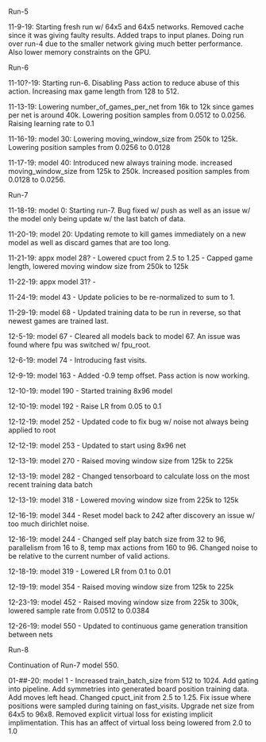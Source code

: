 Run-5

11-9-19: Starting fresh run w/ 64x5 and 64x5 networks. Removed cache since it was giving faulty results. Added traps to input planes. Doing run over run-4 due to the smaller network giving much better performance. Also lower memory constraints on the GPU.

Run-6

11-10?-19: Starting run-6. Disabling Pass action to reduce abuse of this action. Increasing max game length from 128 to 512. 

11-13-19: Lowering number_of_games_per_net from 16k to 12k since games per net is around 40k. Lowering position samples from 0.0512 to 0.0256. Raising learning rate to 0.1

11-16-19: model 30: Lowering moving_window_size from 250k to 125k. Lowering position samples from 0.0256 to 0.0128

11-17-19: model 40: Introduced new always training mode. increased moving_window_size from 125k to 250k. Increased position samples from 0.0128 to 0.0256.

Run-7

11-18-19: model 0: Starting run-7. Bug fixed w/ push as well as an issue w/ the model only being update w/ the last batch of data.

11-20-19: model 20: Updating remote to kill games immediately on a new model as well as discard games that are too long.

11-21-19: appx model 28? - Lowered cpuct from 2.5 to 1.25 - Capped game length, lowered moving window size from 250k to 125k

11-22-19: appx model 31? -

11-24-19: model 43 - Update policies to be re-normalized to sum to 1.

11-29-19: model 68 - Updated training data to be run in reverse, so that newest games are trained last.

12-5-19: model 67 - Cleared all models back to model 67. An issue was found where fpu was switched w/ fpu_root.

12-6-19: model 74 - Introducing fast visits.

12-9-19: model 163 - Added -0.9 temp offset. Pass action is now working.

12-10-19: model 190 - Started training 8x96 model

12-10-19: model 192 - Raise LR from 0.05 to 0.1

12-12-19: model 252 - Updated code to fix bug w/ noise not always being applied to root

12-12-19: model 253 - Updated to start using 8x96 net

12-13-19: model 270 - Raised moving window size from 125k to 225k

12-13-19: model 282 - Changed tensorboard to calculate loss on the most recent training data batch

12-13-19: model 318 - Lowered moving window size from 225k to 125k

12-16-19: model 344 - Reset model back to 242 after discovery an issue w/ too much dirichlet noise.

12-16-19: model 244 - Changed self play batch size from 32 to 96, parallelism from 16 to 8, temp max actions from 160 to 96. Changed noise to be relative to the current number of valid actions.

12-18-19: model 319 - Lowered LR from 0.1 to 0.01

12-19-19: model 354 - Raised moving window size from 125k to 225k

12-23-19: model 452 - Raised moving window size from 225k to 300k, lowered sample rate from 0.0512 to 0.0384

12-26-19: model 550 - Updated to continuous game generation transition between nets

Run-8

Continuation of Run-7 model 550.

01-##-20: model 1 -
    Increased train_batch_size from 512 to 1024.
    Add gating into pipeline.
    Add symmetries into generated board position training data.
    Add moves left head.
    Changed cpuct_init from 2.5 to 1.25.
    Fix issue where positions were sampled during taining on fast_visits.
    Upgrade net size from 64x5 to 96x8.
    Removed explicit virtual loss for existing implicit implimentation. This has an affect of virtual loss being lowered from 2.0 to 1.0
